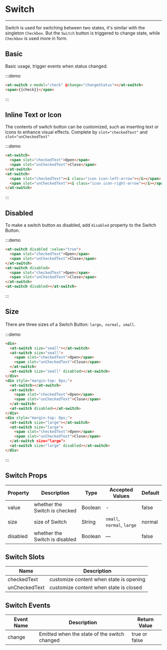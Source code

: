 
# Switch

----

Switch is used for switching between two states, it's similar with the singleton `Checkbox`. But the `Switch` button is triggered to change state, while `Checkbox` is used more in form.

## Basic

Basic usage, trigger events when status changed.

:::demo
```html
<at-switch v-model="check" @change="changeStatus"></at-switch>
<span>{{check}}</span>
```
:::

## Inline Text or Icon

The contents of switch button can be customized, such as inserting text or icons to enhance visual effects. Complete by `slot="checkedText"` and `slot="unCheckedText"`

:::demo
```html
<at-switch>
  <span slot="checkedText">Open</span>
  <span slot="unCheckedText">Close</span>
</at-switch>
<at-switch>
  <span slot="checkedText"><i class="icon icon-left-arrow"></i></span>
  <span slot="unCheckedText"><i class="icon icon-right-arrow"></i></span>
</at-switch>
```
:::

## Disabled

To make a switch button as disabled, add `disabled` property to the Switch Button.

:::demo
```html
<at-switch disabled :value="true">
  <span slot="checkedText">Open</span>
  <span slot="unCheckedText">Close</span>
</at-switch>
<at-switch disabled>
  <span slot="checkedText">Open</span>
  <span slot="unCheckedText">Close</span>
</at-switch>
<at-switch disabled></at-switch>
```
:::

## Size

There are three sizes of a Switch Button: `large`，`normal`，`small`.

:::demo
```html
<div>
  <at-switch size="small"></at-switch>
  <at-switch size="small">
    <span slot="checkedText">Open</span>
    <span slot="unCheckedText">Close</span>
  </at-switch>
  <at-switch size="small" disabled></at-switch>
</div>
<div style="margin-top: 8px;">
  <at-switch></at-switch>
  <at-switch>
    <span slot="checkedText">Open</span>
    <span slot="unCheckedText">Close</span>
  </at-switch>
  <at-switch disabled></at-switch>
</div>
<div style="margin-top: 8px;">
  <at-switch size="large"></at-switch>
  <at-switch size="large">
    <span slot="checkedText">Open</span>
    <span slot="unCheckedText">Close</span>
  </at-switch size="large">
  <at-switch size="large" disabled></at-switch>
</div>
```
:::

## Switch Props

| Property      | Description          | Type      | Accepted Values                           | Default  |
|---------- |-------------- |---------- |--------------------------------  |-------- |
| value | whether the Switch is checked | Boolean | - | false |
| size | size of Switch | String | `small`, `normal`, `large` | normal |
| disabled | whether the Switch is disabled | Boolean | — | false |

## Switch Slots

| Name      | Description          |
|---------- |-------------- |
| checkedText | customize content when state is opening |
| unCheckedText | customize content when state is closed |

## Switch Events

| Event Name      | Description          | Return Value  |
|---------- |-------------- |---------- |
| change | Emitted when the state of the switch changed | true or false |

<script>
export default {
  data() {
    return {
      check: true
    }
  },
  methods: {
    changeStatus(status) {
      this.check = status
    }
  }
}
</script>

<style  scoped>
.at-switch + .at-switch {
  margin-left: 20px;
}
</style>
